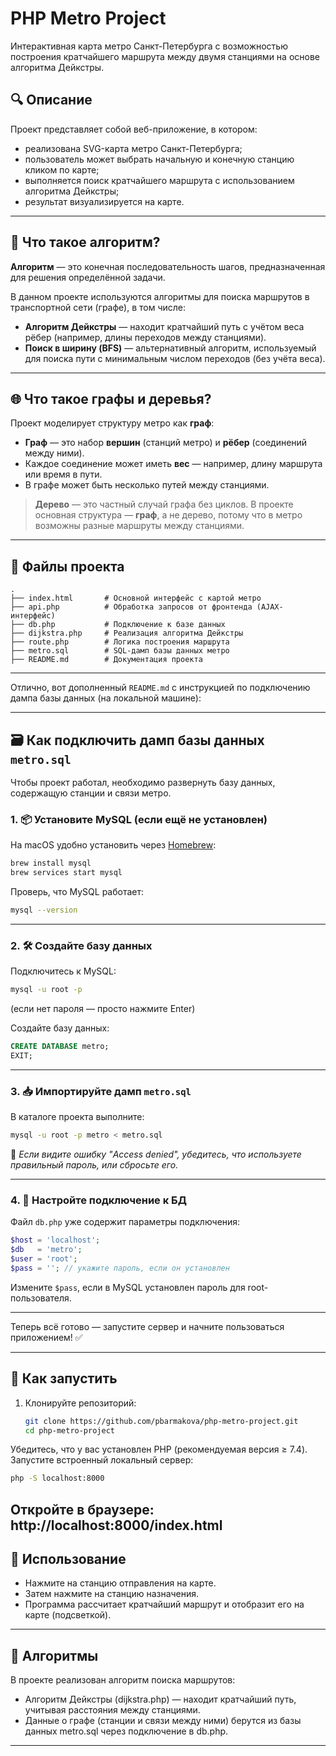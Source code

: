 # PHP Metro Project

Интерактивная карта метро Санкт-Петербурга с возможностью построения кратчайшего маршрута между двумя станциями на основе алгоритма Дейкстры.

## 🔍 Описание

Проект представляет собой веб-приложение, в котором:

- реализована SVG-карта метро Санкт-Петербурга;
- пользователь может выбрать начальную и конечную станцию кликом по карте;
- выполняется поиск кратчайшего маршрута с использованием алгоритма Дейкстры;
- результат визуализируется на карте.

---

## 🧠 Что такое алгоритм?

**Алгоритм** — это конечная последовательность шагов, предназначенная для решения определённой задачи.

В данном проекте используются алгоритмы для поиска маршрутов в транспортной сети (графе), в том числе:

- **Алгоритм Дейкстры** — находит кратчайший путь с учётом веса рёбер (например, длины переходов между станциями).
- **Поиск в ширину (BFS)** — альтернативный алгоритм, используемый для поиска пути с минимальным числом переходов (без учёта веса).

---

## 🌐 Что такое графы и деревья?

Проект моделирует структуру метро как **граф**:

- **Граф** — это набор **вершин** (станций метро) и **рёбер** (соединений между ними).
- Каждое соединение может иметь **вес** — например, длину маршрута или время в пути.
- В графе может быть несколько путей между станциями.

> **Дерево** — это частный случай графа без циклов. В проекте основная структура — **граф**, а не дерево, потому что в метро возможны разные маршруты между станциями.

---

## 📁 Файлы проекта

```plaintext
.
├── index.html       # Основной интерфейс с картой метро
├── api.php          # Обработка запросов от фронтенда (AJAX-интерфейс)
├── db.php           # Подключение к базе данных
├── dijkstra.php     # Реализация алгоритма Дейкстры
├── route.php        # Логика построения маршрута
├── metro.sql        # SQL-дамп базы данных метро
├── README.md        # Документация проекта
```

---

Отлично, вот дополненный `README.md` с инструкцией по подключению дампа базы данных (на локальной машине):

---

## 🗃 Как подключить дамп базы данных `metro.sql`

Чтобы проект работал, необходимо развернуть базу данных, содержащую станции и связи метро.

### 1. 📦 Установите MySQL (если ещё не установлен)

На macOS удобно установить через [Homebrew](https://brew.sh):

```bash
brew install mysql
brew services start mysql
```

Проверь, что MySQL работает:

```bash
mysql --version
```

---

### 2. 🛠 Создайте базу данных

Подключитесь к MySQL:

```bash
mysql -u root -p
```

(если нет пароля — просто нажмите Enter)

Создайте базу данных:

```sql
CREATE DATABASE metro;
EXIT;
```

---

### 3. 📥 Импортируйте дамп `metro.sql`

В каталоге проекта выполните:

```bash
mysql -u root -p metro < metro.sql
```

📌 *Если видите ошибку "Access denied", убедитесь, что используете правильный пароль, или сбросьте его.*

---

### 4. 🔌 Настройте подключение к БД

Файл `db.php` уже содержит параметры подключения:

```php
$host = 'localhost';
$db   = 'metro';
$user = 'root';
$pass = ''; // укажите пароль, если он установлен
```

Измените `$pass`, если в MySQL установлен пароль для root-пользователя.

---

Теперь всё готово — запустите сервер и начните пользоваться приложением! ✅

---


## 🚀 Как запустить

1. Клонируйте репозиторий:
   ```bash
   git clone https://github.com/pbarmakova/php-metro-project.git
   cd php-metro-project
Убедитесь, что у вас установлен PHP (рекомендуемая версия ≥ 7.4).
Запустите встроенный локальный сервер:
```bash
php -S localhost:8000
```
Откройте в браузере:
http://localhost:8000/index.html
---

## 🎯 Использование

- Нажмите на станцию отправления на карте.
- Затем нажмите на станцию назначения.
- Программа рассчитает кратчайший маршрут и отобразит его на карте (подсветкой).
---
## 🔧 Алгоритмы

В проекте реализован алгоритм поиска маршрутов:

- Алгоритм Дейкстры (dijkstra.php) — находит кратчайший путь, учитывая расстояния между станциями.
- Данные о графе (станции и связи между ними) берутся из базы данных metro.sql через подключение в db.php.
---
